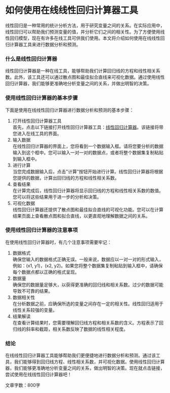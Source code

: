 如何使用在线线性回归计算器工具
===============

线性回归是一种常用的统计分析方法，用于研究变量之间的关系。在实际应用中，线性回归可以帮助我们预测变量的值，并分析它们之间的相关性。为了方便使用线性回归模型，现在有许多在线工具可供我们使用。本文将介绍如何使用在线线性回归计算器工具来进行数据分析和预测。

### 什么是线性回归计算器

线性回归计算器是一种在线工具，能够帮助我们计算回归线的方程和线性相关系数。此外，该工具还可以通过散点图和最佳拟合直线来可视化数据。通过使用线性回归计算器，我们能够更准确地分析变量之间的关系，并做出明智的决策。

### 使用线性回归计算器的基本步骤

下面是使用在线线性回归计算器进行数据分析和预测的基本步骤：

1. 打开线性回归计算器工具  
    首先，点击以下链接打开线性回归计算器工具：[线性回归计算器](https://www.onlinecalculatorsfree.com/zh-cn/math/linear-regression-calculator.html)。该链接将带您进入在线工具的界面。
2. 输入数据  
    在线性回归计算器的界面上，您将看到一个数据输入框。请将您要分析的数据输入到这个框中。您可以输入一对一对的数据点，或者将整个数据集复制粘贴到输入框中。
3. 进行计算  
    当您完成数据输入后，点击"计算"按钮开始进行计算。线性回归计算器将根据您提供的数据，计算出回归线的方程和线性相关系数。
4. 查看结果  
    在计算完成后，线性回归计算器将显示回归线的方程和线性相关系数的数值。您可以将这些结果用于进一步的分析和决策。
5. 可视化数据  
    线性回归计算器还提供了散点图和最佳拟合直线的可视化功能。您可以在计算结果页面上查看散点图和拟合直线，以更直观地理解数据之间的关系。

### 使用线性回归计算器的注意事项

在使用线性回归计算器时，有几个注意事项需要牢记：

1. 数据格式  
    确保您输入的数据格式正确无误。一般来说，数据应以一对一对的形式输入，例如：(x1, y1)，(x2, y2)。如果您将整个数据集复制粘贴到输入框中，请确保每个数据点都以正确的格式呈现。
2. 数据量  
    确保您的数据量足够大，以获得更准确的回归线和相关系数。过少的数据可能导致不可靠的结果。
3. 数据相关性  
    在分析数据之前，应确保所选的变量之间存在一定的相关性。线性回归适用于线性关系较强的变量。
4. 结果解读  
    在查看计算结果时，您需要理解回归线方程和相关系数的含义。方程表示了回归线的斜率和截距，相关系数反映了数据的线性相关程度。

### 结论

在线线性回归计算器工具能够帮助我们更便捷地进行数据分析和预测。通过该工具，我们能够得到回归线方程、线性相关系数，并可视化数据。使用线性回归计算器，我们能够更准确地分析变量之间的关系，做出明智的决策。现在就点击链接，尝试使用在线线性回归计算器吧！

文章字数：800字